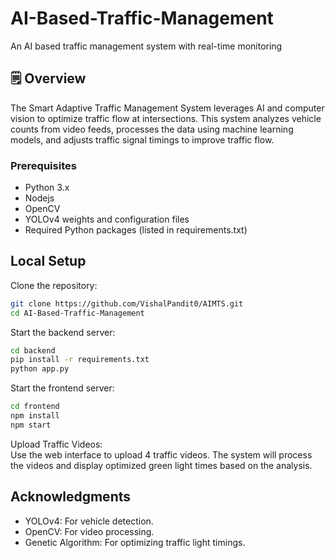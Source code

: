 # AI-Based-Traffic-Management
An AI based traffic management system with real-time monitoring

## 🗒️ Overview

The Smart Adaptive Traffic Management System leverages AI and computer vision to optimize traffic flow at intersections. This system analyzes vehicle counts from video feeds, processes the data using machine learning models, and adjusts traffic signal timings to improve traffic flow.

### Prerequisites
- Python 3.x
- Nodejs
- OpenCV
- YOLOv4 weights and configuration files
- Required Python packages (listed in requirements.txt)

## Local Setup

Clone the repository:

```bash
git clone https://github.com/VishalPandit0/AIMTS.git
cd AI-Based-Traffic-Management
```

Start the backend server:

```bash
cd backend
pip install -r requirements.txt
python app.py
```

Start the frontend server:
```bash
cd frontend
npm install
npm start
```

Upload Traffic Videos: <br/>
Use the web interface to upload 4 traffic videos. The system will process the videos and display optimized green light times based on the analysis.

##  Acknowledgments

- YOLOv4: For vehicle detection.
- OpenCV: For video processing.
- Genetic Algorithm: For optimizing traffic light timings.
